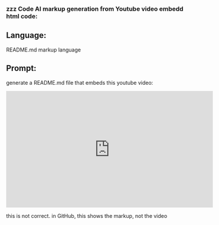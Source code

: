 ### zzz Code AI markup generation from Youtube video embedd html code:

## Language:
README.md markup language

## Prompt:
generate a README.md file that embeds this youtube video:

<iframe width="560" height="315" src="https://www.youtube.com/embed/icCQu1FCtfQ?si=4tihMiDxNRapikfU" title="YouTube video player" frameborder="0" allow="accelerometer; autoplay; clipboard-write; encrypted-media; gyroscope; picture-in-picture; web-share" allowfullscreen></iframe>

this is not correct. in GitHub, this shows the markup, not the video



